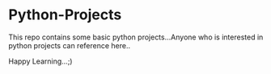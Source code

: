 # Python-Projects
This repo contains some basic python projects...Anyone who is interested in python projects can reference here..



Happy Learning...;)
